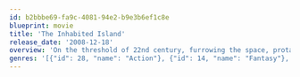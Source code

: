 ```yaml
---
id: b2bbbe69-fa9c-4081-94e2-b9e3b6ef1c8e
blueprint: movie
title: 'The Inhabited Island'
release_date: '2008-12-18'
overview: 'On the threshold of 22nd century, furrowing the space, protagonist from the Free Search Group makes emergency landing on an unknown planet where he must stay. People who are living on this planet have remained at the stone level of the 20th century, with its social problems, miserable ecology and shaky world..'
genres: '[{"id": 28, "name": "Action"}, {"id": 14, "name": "Fantasy"}, {"id": 878, "name": "Science Fiction"}, {"id": 53, "name": "Thriller"}]'
---
```

